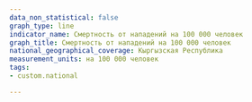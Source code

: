 ```yaml
---
data_non_statistical: false
graph_type: line
indicator_name: Смертность от нападений на 100 000 человек
graph_title: Смертность от нападений на 100 000 человек
national_geographical_coverage: Кыргызская Республика
measurement_units: на 100 000 человек
tags:
- custom.national

---
```

